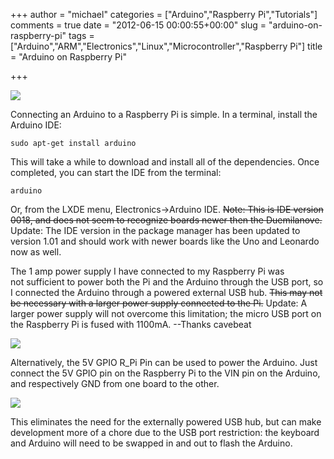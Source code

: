 +++
author = "michael"
categories = ["Arduino","Raspberry Pi","Tutorials"]
comments = true
date = "2012-06-15 00:00:55+00:00"
slug = "arduino-on-raspberry-pi"
tags = ["Arduino","ARM","Electronics","Linux","Microcontroller","Raspberry Pi"]
title = "Arduino on Raspberry Pi"

+++

[![](http://mitchtech.net/wp-content/uploads/2012/06/pi-arduino-upload-300x183.png)](http://mitchtech.net/arduino-on-raspberry-pi/pi-arduino-upload/)

Connecting an Arduino to a Raspberry Pi is simple. In a terminal, install the Arduino IDE:

```
sudo apt-get install arduino
```

This will take a while to download and install all of the dependencies. Once completed, you can start the IDE from the terminal:

```
arduino
```

Or, from the LXDE menu, Electronics->Arduino IDE. <del>Note: This is IDE version 0018, and does not seem to recognize boards newer then the Duemilanove.</del> Update: The IDE version in the package manager has been updated to version 1.01 and should work with newer boards like the Uno and Leonardo now as well.

The 1 amp power supply I have connected to my Raspberry Pi was not sufficient to power both the Pi and the Arduino through the USB port, so I connected the Arduino through a powered external USB hub. <del>This may not be necessary with a larger power supply connected to the Pi.</del> Update: A larger power supply will not overcome this limitation; the micro USB port on the Raspberry Pi is fused with 1100mA. --Thanks cavebeat

[![](http://mitchtech.net/wp-content/uploads/2012/06/pi-arduino-300x225.jpg)](http://mitchtech.net/arduino-on-raspberry-pi/pi-arduino/)

Alternatively, the 5V GPIO R_Pi Pin can be used to power the Arduino. Just connect the 5V GPIO pin on the Raspberry Pi to the VIN pin on the Arduino, and respectively GND from one board to the other.

[![](http://mitchtech.net/wp-content/uploads/2012/06/raspi-arduino-gpio-power-300x225.jpg)](http://mitchtech.net/arduino-on-raspberry-pi/raspi-arduino-gpio-power/)

This eliminates the need for the externally powered USB hub, but can make development more of a chore due to the USB port restriction: the keyboard and Arduino will need to be swapped in and out to flash the Arduino.

